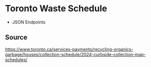 # Toronto Waste Schedule

* JSON Endpoints

## Source

https://www.toronto.ca/services-payments/recycling-organics-garbage/houses/collection-schedule/2024-curbside-collection-map-schedules/
